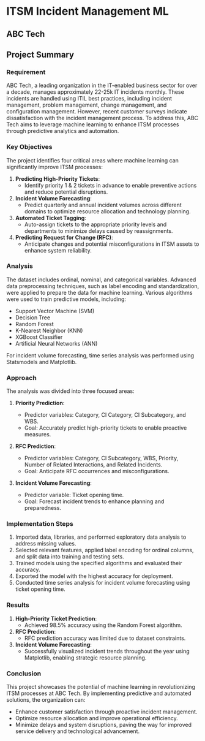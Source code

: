 # ITSM Incident Management ML

## ABC Tech

## Project Summary

### Requirement
ABC Tech, a leading organization in the IT-enabled business sector for over a decade, manages approximately 22-25k IT incidents monthly. These incidents are handled using ITIL best practices, including incident management, problem management, change management, and configuration management. However, recent customer surveys indicate dissatisfaction with the incident management process. To address this, ABC Tech aims to leverage machine learning to enhance ITSM processes through predictive analytics and automation.

### Key Objectives
The project identifies four critical areas where machine learning can significantly improve ITSM processes:

1. **Predicting High-Priority Tickets**:
   - Identify priority 1 & 2 tickets in advance to enable preventive actions and reduce potential disruptions.
2. **Incident Volume Forecasting**:
   - Predict quarterly and annual incident volumes across different domains to optimize resource allocation and technology planning.
3. **Automated Ticket Tagging**:
   - Auto-assign tickets to the appropriate priority levels and departments to minimize delays caused by reassignments.
4. **Predicting Request for Change (RFC)**:
   - Anticipate changes and potential misconfigurations in ITSM assets to enhance system reliability.

### Analysis
The dataset includes ordinal, nominal, and categorical variables. Advanced data preprocessing techniques, such as label encoding and standardization, were applied to prepare the data for machine learning. Various algorithms were used to train predictive models, including:

- Support Vector Machine (SVM)
- Decision Tree
- Random Forest
- K-Nearest Neighbor (KNN)
- XGBoost Classifier
- Artificial Neural Networks (ANN)

For incident volume forecasting, time series analysis was performed using Statsmodels and Matplotlib.

### Approach
The analysis was divided into three focused areas:

1. **Priority Prediction**:
   - Predictor variables: Category, CI Category, CI Subcategory, and WBS.
   - Goal: Accurately predict high-priority tickets to enable proactive measures.

2. **RFC Prediction**:
   - Predictor variables: Category, CI Subcategory, WBS, Priority, Number of Related Interactions, and Related Incidents.
   - Goal: Anticipate RFC occurrences and misconfigurations.

3. **Incident Volume Forecasting**:
   - Predictor variable: Ticket opening time.
   - Goal: Forecast incident trends to enhance planning and preparedness.

### Implementation Steps
1. Imported data, libraries, and performed exploratory data analysis to address missing values.
2. Selected relevant features, applied label encoding for ordinal columns, and split data into training and testing sets.
3. Trained models using the specified algorithms and evaluated their accuracy.
4. Exported the model with the highest accuracy for deployment.
5. Conducted time series analysis for incident volume forecasting using ticket opening time.

### Results
1. **High-Priority Ticket Prediction**:
   - Achieved 98.5% accuracy using the Random Forest algorithm.
2. **RFC Prediction**:
   - RFC prediction accuracy was limited due to dataset constraints.
3. **Incident Volume Forecasting**:
   - Successfully visualized incident trends throughout the year using Matplotlib, enabling strategic resource planning.

### Conclusion
This project showcases the potential of machine learning in revolutionizing ITSM processes at ABC Tech. By implementing predictive and automated solutions, the organization can:

- Enhance customer satisfaction through proactive incident management.
- Optimize resource allocation and improve operational efficiency.
- Minimize delays and system disruptions, paving the way for improved service delivery and technological advancement.

